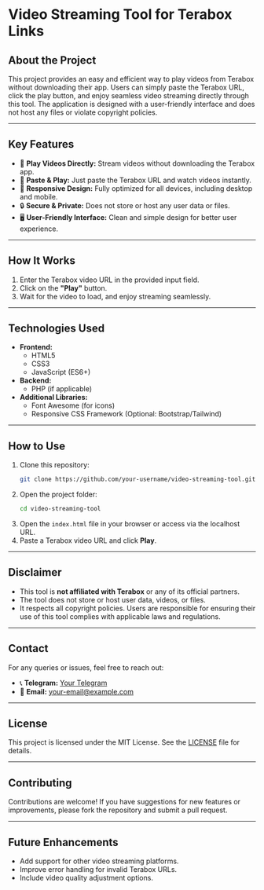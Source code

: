 # **Video Streaming Tool for Terabox Links**

## **About the Project**

This project provides an easy and efficient way to play videos from Terabox without downloading their app. Users can simply paste the Terabox URL, click the play button, and enjoy seamless video streaming directly through this tool. The application is designed with a user-friendly interface and does not host any files or violate copyright policies.

---

## **Key Features**

- 🎥 **Play Videos Directly:** Stream videos without downloading the Terabox app.
- 🔗 **Paste & Play:** Just paste the Terabox URL and watch videos instantly.
- 📱 **Responsive Design:** Fully optimized for all devices, including desktop and mobile.
- 🔒 **Secure & Private:** Does not store or host any user data or files.
- 🖥️ **User-Friendly Interface:** Clean and simple design for better user experience.

---

## **How It Works**

1. Enter the Terabox video URL in the provided input field.
2. Click on the **"Play"** button.
3. Wait for the video to load, and enjoy streaming seamlessly.

---

## **Technologies Used**

- **Frontend:**
  - HTML5
  - CSS3
  - JavaScript (ES6+)
- **Backend:**
  - PHP (if applicable)
- **Additional Libraries:**
  - Font Awesome (for icons)
  - Responsive CSS Framework (Optional: Bootstrap/Tailwind)

---

## **How to Use**

1. Clone this repository:
   ```bash
   git clone https://github.com/your-username/video-streaming-tool.git
   ```
2. Open the project folder:
   ```bash
   cd video-streaming-tool
   ```
3. Open the `index.html` file in your browser or access via the localhost URL.
4. Paste a Terabox video URL and click **Play**.

---

## **Disclaimer**

- This tool is **not affiliated with Terabox** or any of its official partners.
- The tool does not store or host user data, videos, or files.
- It respects all copyright policies. Users are responsible for ensuring their use of this tool complies with applicable laws and regulations.

---

## **Contact**

For any queries or issues, feel free to reach out:

- 📞 **Telegram:** [Your Telegram](https://t.me/YourTelegramUsername)
- 📧 **Email:** [your-email@example.com](mailto:your-email@example.com)

---

## **License**

This project is licensed under the MIT License. See the [LICENSE](LICENSE) file for details.

---

## **Contributing**

Contributions are welcome! If you have suggestions for new features or improvements, please fork the repository and submit a pull request.

---

## **Future Enhancements**

- Add support for other video streaming platforms.
- Improve error handling for invalid Terabox URLs.
- Include video quality adjustment options.
